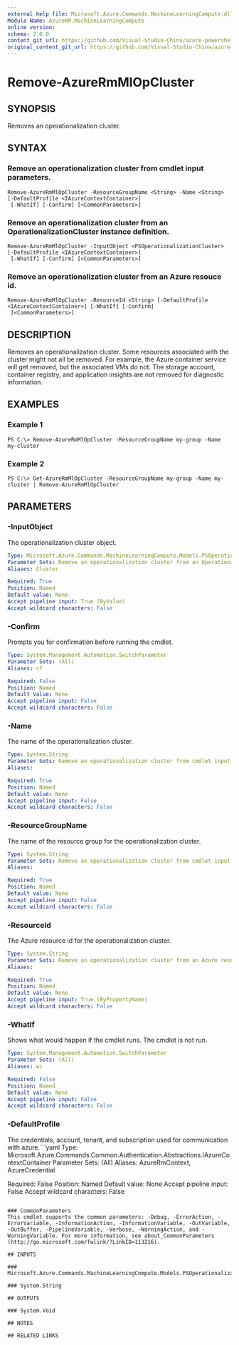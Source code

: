 ```yaml
---
external help file: Microsoft.Azure.Commands.MachineLearningCompute.dll-Help.xml
Module Name: AzureRM.MachineLearningCompute
online version:
schema: 2.0.0
content_git_url: https://github.com/Visual-Studio-China/azure-powershell/blob/preview/src/ResourceManager/MachineLearningCompute/Commands.MachineLearningCompute/help/Remove-AzureRmMlOpCluster.md
original_content_git_url: https://github.com/Visual-Studio-China/azure-powershell/blob/preview/src/ResourceManager/MachineLearningCompute/Commands.MachineLearningCompute/help/Remove-AzureRmMlOpCluster.md
---
```


# Remove-AzureRmMlOpCluster

## SYNOPSIS
Removes an operationalization cluster.

## SYNTAX

### Remove an operationalization cluster from cmdlet input parameters.
```
Remove-AzureRmMlOpCluster -ResourceGroupName <String> -Name <String> [-DefaultProfile <IAzureContextContainer>]
 [-WhatIf] [-Confirm] [<CommonParameters>]
```

### Remove an operationalization cluster from an OperationalizationCluster instance definition.
```
Remove-AzureRmMlOpCluster -InputObject <PSOperationalizationCluster> [-DefaultProfile <IAzureContextContainer>]
 [-WhatIf] [-Confirm] [<CommonParameters>]
```

### Remove an operationalization cluster from an Azure resouce id.
```
Remove-AzureRmMlOpCluster -ResourceId <String> [-DefaultProfile <IAzureContextContainer>] [-WhatIf] [-Confirm]
 [<CommonParameters>]
```

## DESCRIPTION
Removes an operationalization cluster. Some resources associated with the cluster might not all be removed. For example, the Azure container service will get removed, but the associated VMs do not. The storage account, container registry, and application insights are not removed for diagnostic information.

## EXAMPLES

### Example 1
```
PS C:\> Remove-AzureRmMlOpCluster -ResourceGroupName my-group -Name my-cluster
```

### Example 2
```
PS C:\> Get-AzureRmMlOpCluster -ResourceGroupName my-group -Name my-cluster | Remove-AzureRmMlOpCluster
```

## PARAMETERS

### -InputObject
The operationalization cluster object.

```yaml
Type: Microsoft.Azure.Commands.MachineLearningCompute.Models.PSOperationalizationCluster
Parameter Sets: Remove an operationalization cluster from an OperationalizationCluster instance definition.
Aliases: Cluster

Required: True
Position: Named
Default value: None
Accept pipeline input: True (ByValue)
Accept wildcard characters: False
```

### -Confirm
Prompts you for confirmation before running the cmdlet.

```yaml
Type: System.Management.Automation.SwitchParameter
Parameter Sets: (All)
Aliases: cf

Required: False
Position: Named
Default value: None
Accept pipeline input: False
Accept wildcard characters: False
```

### -Name
The name of the operationalization cluster.

```yaml
Type: System.String
Parameter Sets: Remove an operationalization cluster from cmdlet input parameters.
Aliases: 

Required: True
Position: Named
Default value: None
Accept pipeline input: False
Accept wildcard characters: False
```

### -ResourceGroupName
The name of the resource group for the operationalization cluster.

```yaml
Type: System.String
Parameter Sets: Remove an operationalization cluster from cmdlet input parameters.
Aliases: 

Required: True
Position: Named
Default value: None
Accept pipeline input: False
Accept wildcard characters: False
```

### -ResourceId
The Azure resource id for the operationalization cluster.

```yaml
Type: System.String
Parameter Sets: Remove an operationalization cluster from an Azure resouce id.
Aliases: 

Required: True
Position: Named
Default value: None
Accept pipeline input: True (ByPropertyName)
Accept wildcard characters: False
```

### -WhatIf
Shows what would happen if the cmdlet runs.
The cmdlet is not run.

```yaml
Type: System.Management.Automation.SwitchParameter
Parameter Sets: (All)
Aliases: wi

Required: False
Position: Named
Default value: None
Accept pipeline input: False
Accept wildcard characters: False
```

### -DefaultProfile
The credentials, account, tenant, and subscription used for communication with azure.```yaml
Type: Microsoft.Azure.Commands.Common.Authentication.Abstractions.IAzureContextContainer
Parameter Sets: (All)
Aliases: AzureRmContext, AzureCredential

Required: False
Position: Named
Default value: None
Accept pipeline input: False
Accept wildcard characters: False
```

### CommonParameters
This cmdlet supports the common parameters: -Debug, -ErrorAction, -ErrorVariable, -InformationAction, -InformationVariable, -OutVariable, -OutBuffer, -PipelineVariable, -Verbose, -WarningAction, and -WarningVariable. For more information, see about_CommonParameters (http://go.microsoft.com/fwlink/?LinkID=113216).

## INPUTS

### Microsoft.Azure.Commands.MachineLearningCompute.Models.PSOperationalizationCluster

### System.String

## OUTPUTS

### System.Void

## NOTES

## RELATED LINKS

